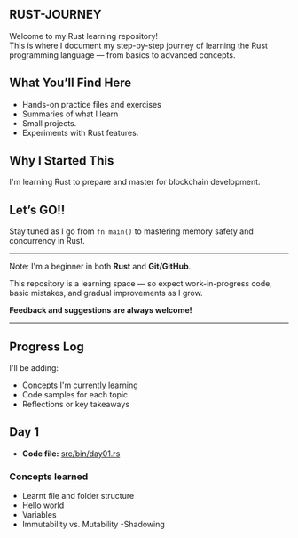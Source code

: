 ## RUST-JOURNEY

Welcome to my Rust learning repository!  
This is where I document my step-by-step journey of learning the Rust programming language — from basics to advanced concepts.

## What You’ll Find Here

- Hands-on practice files and exercises
- Summaries of what I learn
- Small projects.
- Experiments with Rust features.

## Why I Started This

I'm learning Rust to prepare and master for blockchain development.

## Let’s GO!!

Stay tuned as I go from `fn main()` to mastering memory safety and concurrency in Rust.

---

Note: I'm a beginner in both **Rust** and **Git/GitHub**.

This repository is a learning space — so expect work-in-progress code, basic mistakes, and gradual improvements as I grow.

**Feedback and suggestions are always welcome!**

---

## Progress Log

I'll be adding:

- Concepts I'm currently learning
- Code samples for each topic
- Reflections or key takeaways

## Day 1

- **Code file:** [src/bin/day01.rs](./src/bin/day01.rs)

### Concepts learned

- Learnt file and folder structure
- Hello world
- Variables
- Immutability vs. Mutability
  -Shadowing
